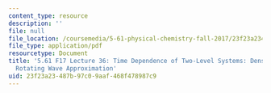 ```yaml
---
content_type: resource
description: ''
file: null
file_location: /coursemedia/5-61-physical-chemistry-fall-2017/23f23a23487b97c09aaf468f478987c9_MIT5_61F17_lec36.pdf
file_type: application/pdf
resourcetype: Document
title: '5.61 F17 Lecture 36: Time Dependence of Two-Level Systems: Density Matrix,
  Rotating Wave Approximation'
uid: 23f23a23-487b-97c0-9aaf-468f478987c9
---
```

